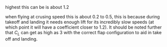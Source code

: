 
highest this can be is about 1.2

when flying at crusing speed this is about 0.2 to 0.5, this is because during takeoff and landing it needs enough lift for its incredibly slow speeds (at which point it will have a coefficient closer to 1.2). It should be noted further that $C_L$ can get as high as 3 with the correct flap configuration to aid in take off and landing.

